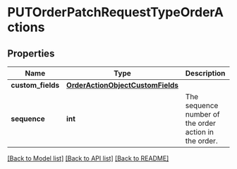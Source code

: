 # PUTOrderPatchRequestTypeOrderActions

## Properties
Name | Type | Description | Notes
------------ | ------------- | ------------- | -------------
**custom_fields** | [**OrderActionObjectCustomFields**](OrderActionObjectCustomFields.md) |  | [optional] 
**sequence** | **int** | The sequence number of the order action in the order. | [optional] 

[[Back to Model list]](../README.md#documentation-for-models) [[Back to API list]](../README.md#documentation-for-api-endpoints) [[Back to README]](../README.md)


